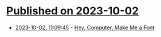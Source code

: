 # [Published on 2023-10-02](index.md)

* [2023-10-02, 11:09:45](https://lobste.rs/s/chfliv/hey_computer_make_me_font) - [Hey, Computer, Make Me a Font](https://serce.me/posts/02-10-2023-hey-computer-make-me-a-font)
